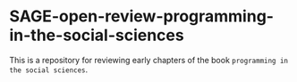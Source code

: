 # SAGE-open-review-programming-in-the-social-sciences

This is a repository for reviewing early chapters of the book `programming in the social sciences`. 
